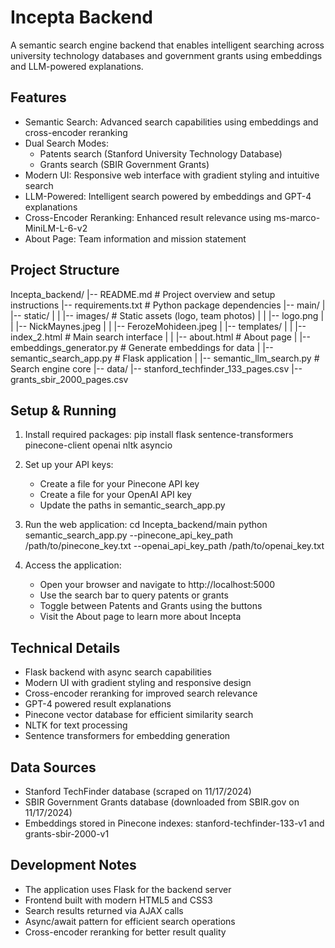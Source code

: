 Incepta Backend
==============

A semantic search engine backend that enables intelligent searching across university technology databases and government grants using embeddings and LLM-powered explanations.

Features
--------
* Semantic Search: Advanced search capabilities using embeddings and cross-encoder reranking
* Dual Search Modes: 
  - Patents search (Stanford University Technology Database)
  - Grants search (SBIR Government Grants)
* Modern UI: Responsive web interface with gradient styling and intuitive search
* LLM-Powered: Intelligent search powered by embeddings and GPT-4 explanations
* Cross-Encoder Reranking: Enhanced result relevance using ms-marco-MiniLM-L-6-v2
* About Page: Team information and mission statement

Project Structure
---------------
Incepta_backend/
|-- README.md          # Project overview and setup instructions
|-- requirements.txt   # Python package dependencies
|-- main/
|   |-- static/
|   |   |-- images/   # Static assets (logo, team photos)
|   |       |-- logo.png
|   |       |-- NickMaynes.jpeg
|   |       |-- FerozeMohideen.jpeg
|   |-- templates/
|   |   |-- index_2.html     # Main search interface
|   |   |-- about.html       # About page
|   |-- embeddings_generator.py          # Generate embeddings for data
|   |-- semantic_search_app.py           # Flask application
|   |-- semantic_llm_search.py           # Search engine core
|-- data/
    |-- stanford_techfinder_133_pages.csv
    |-- grants_sbir_2000_pages.csv

Setup & Running
-------------
1. Install required packages:
   pip install flask sentence-transformers pinecone-client openai nltk asyncio

2. Set up your API keys:
   - Create a file for your Pinecone API key
   - Create a file for your OpenAI API key
   - Update the paths in semantic_search_app.py

3. Run the web application:
   cd Incepta_backend/main
   python semantic_search_app.py --pinecone_api_key_path /path/to/pinecone_key.txt --openai_api_key_path /path/to/openai_key.txt

4. Access the application:
   - Open your browser and navigate to http://localhost:5000
   - Use the search bar to query patents or grants
   - Toggle between Patents and Grants using the buttons
   - Visit the About page to learn more about Incepta

Technical Details
---------------
- Flask backend with async search capabilities
- Modern UI with gradient styling and responsive design
- Cross-encoder reranking for improved search relevance
- GPT-4 powered result explanations
- Pinecone vector database for efficient similarity search
- NLTK for text processing
- Sentence transformers for embedding generation

Data Sources
-----------
- Stanford TechFinder database (scraped on 11/17/2024)
- SBIR Government Grants database (downloaded from SBIR.gov on 11/17/2024)
- Embeddings stored in Pinecone indexes: stanford-techfinder-133-v1 and grants-sbir-2000-v1

Development Notes
---------------
- The application uses Flask for the backend server
- Frontend built with modern HTML5 and CSS3
- Search results returned via AJAX calls
- Async/await pattern for efficient search operations
- Cross-encoder reranking for better result quality